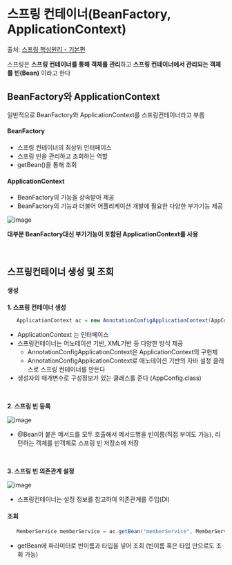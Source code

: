 # 스프링 컨테이너(BeanFactory, ApplicationContext)

출처: [스프링 핵심원리 - 기본편](https://www.inflearn.com/course/%EC%8A%A4%ED%94%84%EB%A7%81-%ED%95%B5%EC%8B%AC-%EC%9B%90%EB%A6%AC-%EA%B8%B0%EB%B3%B8%ED%8E%B8/dashboard)

스프링은 **스프링 컨테이너를 통해 객체를 관리**하고 **스프링 컨테이너에서 관리되는 객체를 빈(Bean)** 이라고 한다

## BeanFactory와 ApplicationContext

일반적으로 BeanFactory와 ApplicationContext를 스프링컨테이너라고 부름

#### BeanFactory

* 스프링 컨테이너의 최상위 인터페이스
* 스프링 빈을 관리하고 조회하는 역할
* getBean()을 통해 조회

#### ApplicationContext

* BeanFactory의 기능을 상속받아 제공
* BeanFactory의 기능과 더불어 어플리케이션 개발에 필요한 다양한 부가기능 제공

![image](https://user-images.githubusercontent.com/83762364/184504142-47e2f61f-55df-4a60-8dc7-37faaa967512.png)


**대부분 BeanFactory대신 부가기능이 포함된 ApplicationContext를 사용**

<br>

## 스프링컨테이너 생성 및 조회

#### 생성

**1. 스프링 컨테이너 생성**

```java
   ApplicationContext ac = new AnnotationConfigApplicationContext(AppConfig.class);
```

* ApplicationContext 는 인터페이스
* 스프링컨테이너는 어노테이션 기반, XML기반 등 다양한 방식 제공
  * AnnotationConfigApplicationContext은 ApplicationContext의 구현체
  * AnnotationConfigApplicationContext로 애노테이션 기반의 자바 설정 클래스로 스프링 컨테이너를 만든다
* 생성자의 매개변수로 구성정보가 있는 클래스를 준다 (AppConfig.class)

<br>

**2. 스프링 빈 등록**

![image](https://user-images.githubusercontent.com/83762364/184504479-bbb5574c-31c4-46b6-a357-ab0a52129b9e.png)

* @Bean이 붙은 메서드를 모두 호출해서 메서드명을 빈이름(직접 부여도 가능), 리턴하는 객체를 빈객체로 스프링 빈 저장소에 저장

<br>

**3. 스프링 빈 의존관계 설정**

![image](https://user-images.githubusercontent.com/83762364/184505127-b95b68be-71cd-4d0d-8bc9-4df8bb282c00.png)

* 스프링컨테이너는 설정 정보를 참고하여 의존관계를 주입(DI)



#### 조회

```java
   MemberService memberService = ac.getBean("memberService", MemberService.class);
```

* getBean에 파라미터로 빈이름과 타입을 넣어 조회 (빈이름 혹은 타입 만으로도 조회 가능)


